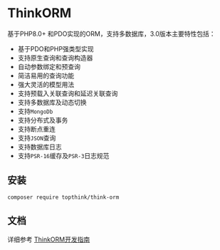 # ThinkORM

基于PHP8.0+ 和PDO实现的ORM，支持多数据库，3.0版本主要特性包括：

* 基于PDO和PHP强类型实现
* 支持原生查询和查询构造器
* 自动参数绑定和预查询
* 简洁易用的查询功能
* 强大灵活的模型用法
* 支持预载入关联查询和延迟关联查询
* 支持多数据库及动态切换
* 支持`MongoDb`
* 支持分布式及事务
* 支持断点重连
* 支持`JSON`查询
* 支持数据库日志
* 支持`PSR-16`缓存及`PSR-3`日志规范


## 安装
~~~
composer require topthink/think-orm
~~~

## 文档

详细参考 [ThinkORM开发指南](https://doc.thinkphp.cn/@think-orm)
